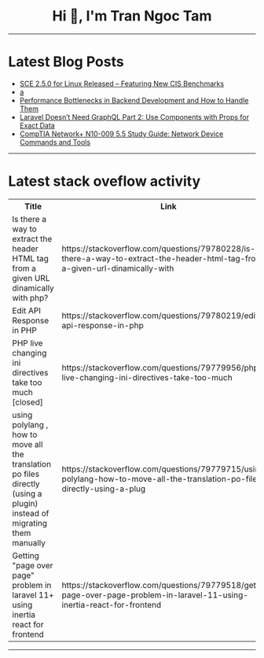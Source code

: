 <h1 align="center">Hi 👋, I'm Tran Ngoc Tam</h1>

---

# Latest Blog Posts 
<!-- BLOG-POST-LIST:START -->
- [SCE 2.5.0 for Linux Released – Featuring New CIS Benchmarks](https://dev.to/puppet/sce-250-for-linux-released-featuring-new-cis-benchmarks-3a8i)
- [a](https://dev.to/killux/a-pm8)
- [Performance Bottlenecks in Backend Development and How to Handle Them](https://dev.to/yasserelgammal/performance-bottlenecks-in-backend-development-and-how-to-handle-them-fmo)
- [Laravel Doesn’t Need GraphQL Part 2: Use Components with Props for Exact Data](https://dev.to/raheelshan/laravel-doesnt-need-graphql-part-2-use-components-with-props-for-exact-data-488b)
- [CompTIA Network+ N10-009 5.5 Study Guide: Network Device Commands and Tools](https://dev.to/andrew_despres/comptia-network-n10-009-55-study-guide-network-device-commands-and-tools-387e)
<!-- BLOG-POST-LIST:END -->

---

# Latest stack oveflow activity
<table>
  <tr><th>Title</th><th>Link</th></tr>
  <!-- STACKOVERFLOW:START --><tr><td>Is there a way to extract the header HTML tag from a given URL dinamically with php?</td><td>https://stackoverflow.com/questions/79780228/is-there-a-way-to-extract-the-header-html-tag-from-a-given-url-dinamically-with</td></tr><tr><td>Edit API Response in PHP</td><td>https://stackoverflow.com/questions/79780219/edit-api-response-in-php</td></tr><tr><td>PHP live changing ini directives take too much [closed]</td><td>https://stackoverflow.com/questions/79779956/php-live-changing-ini-directives-take-too-much</td></tr><tr><td>using polylang , how to move all the translation po files directly &lpar;using a plugin&rpar; instead of migrating them manually</td><td>https://stackoverflow.com/questions/79779715/using-polylang-how-to-move-all-the-translation-po-files-directly-using-a-plug</td></tr><tr><td>Getting &quot;page over page&quot; problem in laravel 11+ using inertia react for frontend</td><td>https://stackoverflow.com/questions/79779518/getting-page-over-page-problem-in-laravel-11-using-inertia-react-for-frontend</td></tr><!-- STACKOVERFLOW:END -->
</table>

---



